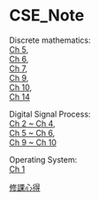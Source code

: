 # CSE_Note

Discrete mathematics:  
[Ch 5](https://hackmd.io/@yW7HKRexRASTmH3kBDXQpQ/r1PKn3NUd),  
[Ch 6](https://hackmd.io/@yW7HKRexRASTmH3kBDXQpQ/SkRFJ7T4t),  
[Ch 7](https://hackmd.io/@yW7HKRexRASTmH3kBDXQpQ/HkUMGscrt),  
[Ch 9](https://hackmd.io/@yW7HKRexRASTmH3kBDXQpQ/H19W0UIdY),  
[Ch 10](https://hackmd.io/@yW7HKRexRASTmH3kBDXQpQ/SJW_O0gqt),  
[Ch 14](https://hackmd.io/@yW7HKRexRASTmH3kBDXQpQ/S1wCnjOdK)

Digital Signal Process:  
[Ch 2 ~ Ch 4](https://hackmd.io/@yW7HKRexRASTmH3kBDXQpQ/BkZUsDt4t),  
[Ch 5 ~ Ch 6](https://hackmd.io/@yW7HKRexRASTmH3kBDXQpQ/SJ_JVLpPY),  
[Ch 9 ~ Ch 10](https://hackmd.io/@yW7HKRexRASTmH3kBDXQpQ/HyZzIGRcF)

Operating System:  
[Ch 1](https://hackmd.io/@yW7HKRexRASTmH3kBDXQpQ/BkHu9Zr0Y)

[修課心得](https://hackmd.io/@yW7HKRexRASTmH3kBDXQpQ/rka3MPHvY)
